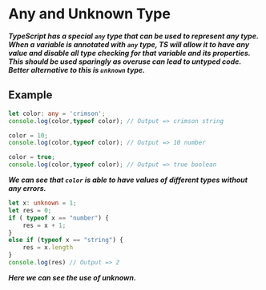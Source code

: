 # Any and Unknown Type 
***TypeScript has a special `any` type that can be used to represent any type. When a variable is annotated with `any` type, TS will allow it to have any value and disable all type checking for that variable and its properties. This should be used sparingly as overuse can lead to untyped code. Better alternative to this is `unknown` type.***

## Example
```ts
let color: any = 'crimson';
console.log(color,typeof color); // Output => crimson string

color = 10;
console.log(color,typeof color); // Output => 10 number

color = true;
console.log(color,typeof color); // Output => true boolean
```
***We can see that `color` is able to have values of different types without any errors.***
```ts
let x: unknown = 1;
let res = 0;
if ( typeof x == "number") {
    res = x + 1;
}
else if (typeof x == "string") {
    res = x.length
}
console.log(res) // Output => 2
```
***Here we can see the use of unknown.***
